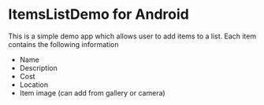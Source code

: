 # ItemsListDemo for Android 

This is a simple demo app which allows user to add items to a list. 
Each item contains the following information 
  - Name
  - Description
  - Cost 
  - Location
  - Item image (can add from gallery or camera)

